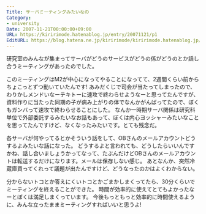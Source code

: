 ```yaml
---
Title: サーバミーティングみたいなの
Category:
- university
Date: 2007-11-21T00:00:00+09:00
URL: https://kiririmode.hatenablog.jp/entry/20071121/p1
EditURL: https://blog.hatena.ne.jp/kiririmode/kiririmode.hatenablog.jp/atom/entry/8454420450078216184
---
```



研究室のみんなが集まってサーバがどうのサービスがどうの係がどうのとか話し合うミーティングがあったのでした。


このミーティングはM2が中心になってやることになってて、2週間くらい前からちょこっとずつ動いていたんです!
あみだくじで司会が当たってしまったので、わりかしメンドいなーテキトーに速攻で終わらせようなーと思ってたんですが、資料作りに当たった同期の子が病み上がりの体でなんかがんばってたので、ぼくもガンバって速攻で終わらせることにした。
なんか一時期サーバ関係は研究科単位で外部委託するみたいなお話もあって、ぼくは内心ヨッシャーみたいなことを思ってたんですけど、なくなったみたいです。とても残念だ。


各サーバが何やってるとかそういう話をして、OBさんのメールアカウントどうするよみたいな話になった。
どうするよと言われても、どうしたらいいんですかね、話し合いましょうかってなって、たぶんだけどOBさんのメールアカウントは転送するだけになります。メールは保存しない感じ。
あとなんか、突然冷蔵庫買ってくれって議題が出たんですけど、どうなったのかはよくわからない。


分からないトコとか答えにくいトコとかごまかしまくってたら、30分くらいでミーティングを終えることができた。
時間が効率的に使えてとてもよかったなーとぼくは満足しまくっています。
今後もっともっと効率的に時間使えるように、みんな立ったままミーティングすればいいと思うよ!
